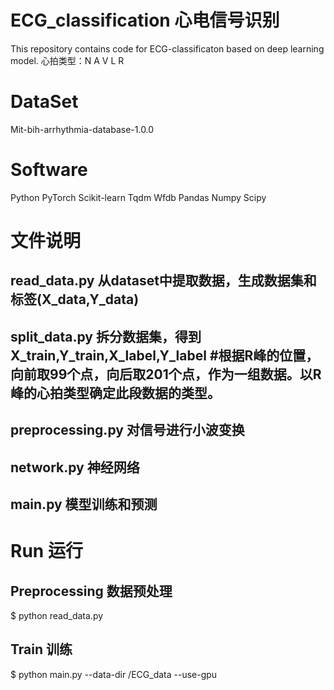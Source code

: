 # ECG_classification 心电信号识别
This repository contains code for ECG-classificaton based on deep learning model.
心拍类型：N A V L R

# DataSet
Mit-bih-arrhythmia-database-1.0.0

# Software
Python
PyTorch
Scikit-learn
Tqdm
Wfdb
Pandas
Numpy
Scipy

# 文件说明
## read_data.py  从dataset中提取数据，生成数据集和标签(X_data,Y_data)
## split_data.py  拆分数据集，得到X_train,Y_train,X_label,Y_label  #根据R峰的位置，向前取99个点，向后取201个点，作为一组数据。以R峰的心拍类型确定此段数据的类型。
## preprocessing.py  对信号进行小波变换
## network.py  神经网络
## main.py  模型训练和预测

# Run 运行
## Preprocessing 数据预处理
$ python read_data.py
## Train 训练
$ python main.py --data-dir /ECG_data --use-gpu



